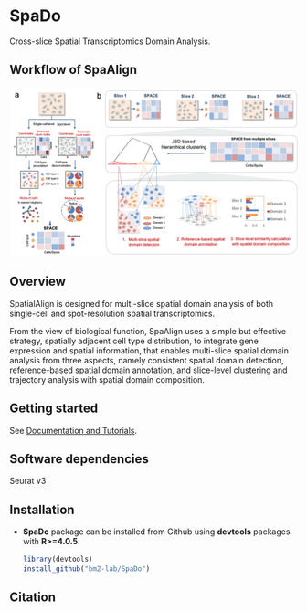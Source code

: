 # SpaDo
Cross-slice Spatial Transcriptomics Domain Analysis.

## **Workflow of SpaAlign** 
![](Overview.png)<!-- -->


## Overview
SpatialAlign is designed for multi-slice spatial domain analysis of both single-cell and spot-resolution spatial transcriptomics.

From the view of biological function, SpaAlign uses a simple but effective strategy, spatially adjacent cell type distribution, to integrate gene expression and spatial information, that enables multi-slice spatial domain analysis from three aspects, namely consistent spatial domain detection, reference-based spatial domain annotation, and slice-level clustering and trajectory analysis with spatial domain composition.

## Getting started
See [Documentation and Tutorials](https://spatialalign.readthedocs.io/en/latest/index.html).

## Software dependencies
Seurat v3

## Installation
* **SpaDo** package can be installed from Github using **devtools** packages with **R>=4.0.5**.

    ```r
    library(devtools)
    install_github("bm2-lab/SpaDo")
    ```

## Citation


